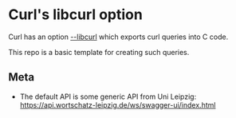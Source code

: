 
# Curl's libcurl option

Curl has an option [--libcurl](https://everything.curl.dev/libcurl/libcurl) which exports curl queries into C code.

This repo is a basic template for creating such queries.

## Meta

 - The default API is some generic API from Uni Leipzig: https://api.wortschatz-leipzig.de/ws/swagger-ui/index.html

